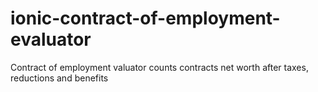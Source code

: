 # ionic-contract-of-employment-evaluator
Contract of employment valuator counts contracts net worth after taxes, reductions and benefits
